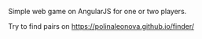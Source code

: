 Simple web game on AngularJS for one or two players.

Try to find pairs on https://polinaleonova.github.io/finder/

